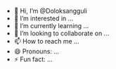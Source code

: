 - 👋 Hi, I’m @Doloksangguli
- 👀 I’m interested in ...
- 🌱 I’m currently learning ...
- 💞️ I’m looking to collaborate on ...
- 📫 How to reach me ...
- 😄 Pronouns: ...
- ⚡ Fun fact: ...

<!---
Doloksangguli/Doloksangguli is a ✨ special ✨ repository because its `README.md` (this file) appears on your GitHub profile.
You can click the Preview link to take a look at your changes.
--->
